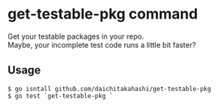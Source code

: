 # get-testable-pkg command

Get your testable packages in your repo.  
Maybe, your incomplete test code runs a little bit faster?

## Usage
```shell
$ go isntall github.com/daichitakahashi/get-testable-pkg
$ go test `get-testable-pkg `
```
